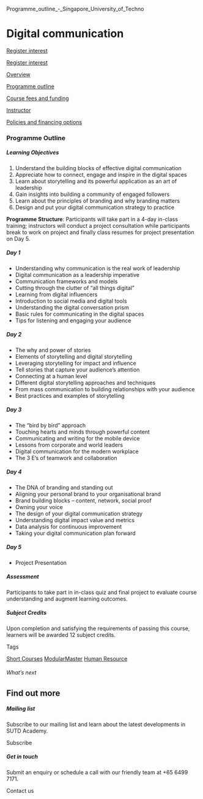 Programme_outline_-_Singapore_University_of_Techno



Digital communication
=====================

[Register interest](/admissions/academy/short-courses/short-courses-register-your-interest/?coursename=digital-communication)

[Register interest](/admissions/academy/short-courses/short-courses-register-your-interest/?coursename=digital-communication)

[Overview](/course/digital-communication/#tabs)

[Programme outline](/course/digital-communication/programme-outline/#tabs)

[Course fees and funding](/course/digital-communication/course-fees-and-funding/#tabs)

[Instructor](/course/digital-communication/instructor/#tabs)

[Policies and financing options](/course/digital-communication/policies-and-financing-options/#tabs)

### Programme Outline

##### **Learning Objectives**

1. Understand the building blocks of effective digital communication
2. Appreciate how to connect, engage and inspire in the digital spaces
3. Learn about storytelling and its powerful application as an art of leadership
4. Gain insights into building a community of engaged followers
5. Learn about the principles of branding and why branding matters
6. Design and put your digital communication strategy to practice

**Programme Structure**: Participants will take part in a 4-day in-class training; instructors will conduct a project consultation while participants break to work on project and finally class resumes for project presentation on Day 5.

##### Day 1

* Understanding why communication is the real work of leadership
* Digital communication as a leadership imperative
* Communication frameworks and models
* Cutting through the clutter of “all things digital”
* Learning from digital influencers
* Introduction to social media and digital tools
* Understanding the digital conversation prism
* Basic rules for communicating in the digital spaces
* Tips for listening and engaging your audience

##### Day 2

* The why and power of stories
* Elements of storytelling and digital storytelling
* Leveraging storytelling for impact and influence
* Tell stories that capture your audience’s attention
* Connecting at a human level
* Different digital storytelling approaches and techniques
* From mass communication to building relationships with your audience
* Best practices and examples of storytelling

##### Day 3

* The “bird by bird” approach
* Touching hearts and minds through powerful content
* Communicating and writing for the mobile device
* Lessons from corporate and world leaders
* Digital communication for the modern workplace
* The 3 E’s of teamwork and collaboration

##### Day 4

* The DNA of branding and standing out
* Aligning your personal brand to your organisational brand
* Brand building blocks – content, network, social proof
* Owning your voice
* The design of your digital communication strategy
* Understanding digital impact value and metrics
* Data analysis for continuous improvement
* Taking your digital communication plan forward

##### Day 5

* Project Presentation

##### Assessment

Participants to take part in in-class quiz and final project to evaluate course understanding and augment learning outcomes.

##### **Subject Credits**

Upon completion and satisfying the requirements of passing this course, learners will be awarded 12 subject credits.

Tags

[Short Courses](/admissions/academy/courses-and-modules/?academy-type-course=780)
[ModularMaster](/admissions/academy/courses-and-modules/?academy-type-course=792)
[Human Resource](/admissions/academy/courses-and-modules/?discipline=910)

###### What’s next

Find out more
-------------

##### Mailing list

Subscribe to our mailing list and learn about the latest developments in SUTD Academy.

Subscribe

##### Get in touch

Submit an enquiry or schedule a call with our friendly team at +65 6499 7171.

Contact us


